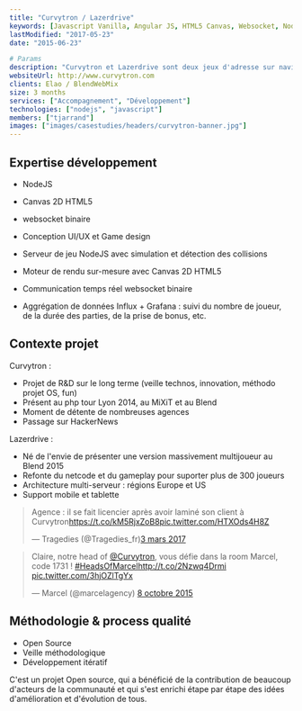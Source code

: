 ```yaml
---
title: "Curvytron / Lazerdrive"
keywords: [Javascript Vanilla, Angular JS, HTML5 Canvas, Websocket, Node JS, GulpJS]
lastModified: "2017-05-23"
date: "2015-06-23"

# Params
description: "Curvytron et Lazerdrive sont deux jeux d'adresse sur navigateur. Curvytron est d'abord né d'un projet de veille interne et a par la suite été présenté au PHP tour en 2014 et au Blend Web Mix 2015. Il a été le point de départ du jeu Lazerdrive."
websiteUrl: http://www.curvytron.com
clients: Elao / BlendWebMix
size: 3 months
services: ["Accompagnement", "Développement"]
technologies: ["nodejs", "javascript"]
members: ["tjarrand"]
images: ["images/casestudies/headers/curvytron-banner.jpg"]
---
```


## Expertise développement

* NodeJS
* Canvas 2D HTML5
* websocket binaire

* Conception UI/UX et Game design</span></li>
* Serveur de jeu NodeJS avec simulation et détection des collisions</span></li>
* Moteur de rendu sur-mesure avec Canvas 2D HTML5</span></li>
* Communication temps réel websocket binaire</span></li>
* Aggrégation de données Influx + Grafana : suivi du nombre de joueur, de la durée des parties, de la prise de bonus, etc.</span></li>
     
## Contexte projet

Curvytron :

* Projet de R&D sur le long terme (veille technos, innovation, méthodo projet OS, fun)
* Présent au php tour Lyon 2014, au MiXiT et au Blend
* Moment de détente de nombreuses agences
* Passage sur HackerNews
        
Lazerdrive :

* Né de l'envie de présenter une version massivement multijoueur au Blend 2015
* Refonte du netcode et du gameplay pour suporter plus de 300 joueurs
* Architecture multi-serveur : régions Europe et US
* Support mobile et tablette

<blockquote class="twitter-tweet" data-lang="fr"><p lang="fr" dir="ltr">Agence : il se fait licencier après avoir laminé son client à Curvytron<a href="https://t.co/kM5RjxZoB8">https://t.co/kM5RjxZoB8</a><a href="https://t.co/HTXOds4H8Z">pic.twitter.com/HTXOds4H8Z</a></p>&mdash; Tragedies (@Tragedies_fr)<a href="https://twitter.com/Tragedies_fr/status/837699741664280576">3 mars 2017</a></blockquote>
<blockquote class="twitter-tweet" data-lang="fr"><p lang="fr" dir="ltr">Claire, notre head of <a href="https://twitter.com/Curvytron">@Curvytron</a>, vous défie dans la room Marcel, code 1731 ! <a href="https://twitter.com/hashtag/HeadsOfMarcel?src=hash">#HeadsOfMarcel</a><a href="http://t.co/2Nzwq4Drmi">http://t.co/2Nzwq4Drmi</a> <a href="http://t.co/3hjOZlTgYx">pic.twitter.com/3hjOZlTgYx</a></p>&mdash; Marcel (@marcelagency) <a href="https://twitter.com/marcelagency/status/652119894645972992">8 octobre 2015</a></blockquote>

## Méthodologie & process qualité

* Open Source
* Veille méthodologique
* Développement itératif

C'est un projet Open source, qui a bénéficié de la contribution de beaucoup d'acteurs de la communauté et qui s'est enrichi étape par étape des idées d'amélioration et d'évolution de tous.

<script async src="//platform.twitter.com/widgets.js" charset="utf-8"></script>

